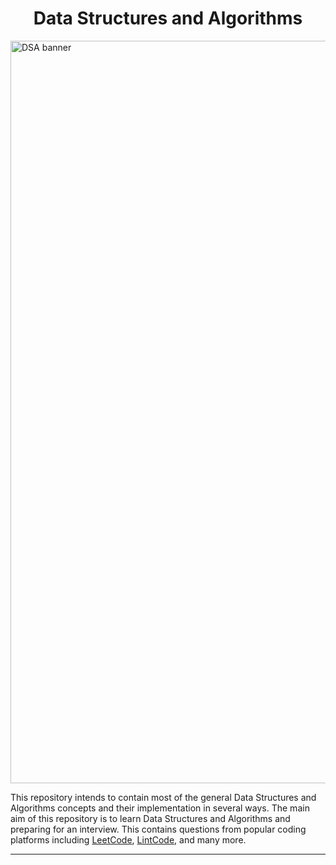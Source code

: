 <div align="center">
<h1>Data Structures and Algorithms</h1>





</div>

<img width="1188" alt="DSA banner" src="https://user-images.githubusercontent.com/64855541/135758397-513b4edf-a93f-477e-a78e-a80d7265bcd8.png">

This repository intends to contain most of the general Data Structures and Algorithms concepts and their implementation in several ways. The main aim of this repository is to learn Data Structures and Algorithms and preparing for an interview. This contains questions from popular coding platforms including [LeetCode](https://leetcode.com/), [LintCode](https://www.lintcode.com//), and many more.

<hr>
